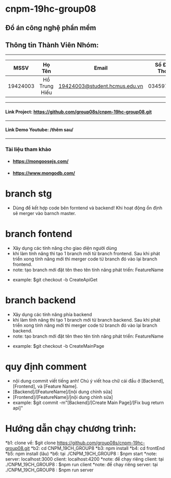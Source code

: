 # cnpm-19hc-group08
Đồ án công nghệ phần mềm
---

## Thông tin Thành Viên Nhóm:
---

| MSSV       |     Họ Tên      |  Email                        | Số Điện Thoại   |
| :---------:|:---------------:| :----------------------------:|:---------------:|
| 19424003   | Hồ Trung Hiếu   | 19424003@student.hcmus.edu.vn | 0345970278      |

---
#### Link Project: https://github.com/group08s/cnpm-19hc-group08.git 
---
#### Link Demo Youtube: /thêm sau/
---
### Tài liệu tham khảo

+ ####  https://mongoosejs.com/	
+ ####  https://www.mongodb.com/



# branch stg
- Dùng để kết hợp code bên forntend và backend! Khi hoạt động ổn định sẽ merger vào barnch master.

# branch fontend
- Xây dụng các tính năng cho giao diện người dùng
- khi làm tính năng thì tạo 1 branch mới từ branch frontend. Sau khi phát triển xong tính năng mới thì merger code từ branch đó vào lại branch frontend.
- note: tạo branch mới đặt tên theo tên tính năng phát triển: FeatureName
+ example: $git checkout -b CreateApiGet

# branch backend
- Xây dụng các tính năng phía backend
- khi làm tính năng thì tạo 1 branch mới từ branch backend. Sau khi phát triển xong tính năng mới thì merger code từ branch đó vào lại branch backend.
- note: tạo branch mới đặt tên theo tên tính năng phát triển: FeatureName
+ example: $git checkout -b CreateMainPage

# quy định comment
- nội dung commit viết tiếng anh! Chú ý viết hoa chữ cái đầu ở [Backend], [Frontend], và [Feature Name].
- [Backend]/[FeatureName]/[nội dung chỉnh sửa]
- [Frontend]/[FeatureName]/[nội dung chỉnh sửa]
- example: $git commit -m"[Backend]/[Create Main Page]/[Fix bug return api]"

# Hướng dẫn chạy chương trình:
*b1: clone về: $git clone https://github.com/group08s/cnpm-19hc-group08.git
*b2: cd CNPM_19CH_GROUP8
*b3: npm install
*b4: cd frontEnd
*b5: npm install (lâu)
*b6: tại ./CNPM_19CH_GROUP8 : $npm start
    *note: server: localhost:3000
           client: localhost:4200
*note: để chạy riêng client: tại ./CNPM_19CH_GROUP8 : $npm run client
*note: để chạy riêng server: tại ./CNPM_19CH_GROUP8 : $npm run server